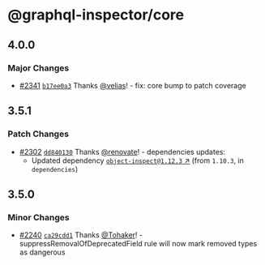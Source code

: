 # @graphql-inspector/core

## 4.0.0

### Major Changes

- [#2341](https://github.com/kamilkisiela/graphql-inspector/pull/2341)
  [`b17ee0a3`](https://github.com/kamilkisiela/graphql-inspector/commit/b17ee0a380a7153bf4c0a1a23e5a725726e51d0f)
  Thanks [@velias](https://github.com/velias)! - fix: core bump to patch coverage

## 3.5.1

### Patch Changes

- [#2302](https://github.com/kamilkisiela/graphql-inspector/pull/2302)
  [`dd840130`](https://github.com/kamilkisiela/graphql-inspector/commit/dd8401300512497adb4301e1f2004865941b132f)
  Thanks [@renovate](https://github.com/apps/renovate)! - dependencies updates:
  - Updated dependency
    [`object-inspect@1.12.3` ↗︎](https://www.npmjs.com/package/object-inspect/v/1.12.3) (from
    `1.10.3`, in `dependencies`)

## 3.5.0

### Minor Changes

- [#2240](https://github.com/kamilkisiela/graphql-inspector/pull/2240)
  [`ca29cdd1`](https://github.com/kamilkisiela/graphql-inspector/commit/ca29cdd11287c44480f1f06d8577f4f1ee1a5d96)
  Thanks [@Tohaker](https://github.com/Tohaker)! - suppressRemovalOfDeprecatedField rule will now
  mark removed types as dangerous
